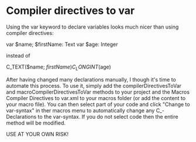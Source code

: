 # Compiler directives to var
Using the var keyword to declare variables looks much nicer than using compiler directives:

var $name; $firstName: Text
var $age: Integer

instead of

C_TEXT($name; $firstName)
C_LONGINT($age)

After having changed many declarations manually, I though it's time to automate this process. To use it, simply add the compilerDirectivesToVar and macroCompilerDirectivesToVar methods to your project and the Macros Compiler Directives to var.xml to your macros folder (or add the content to your macro file). You can then select part of your code and click "Change to var-syntax" in ther macros menu to automatically change any C_-Declarations to the var-syntax. If you do not select code then the entire method will be modified.

USE AT YOUR OWN RISK!
